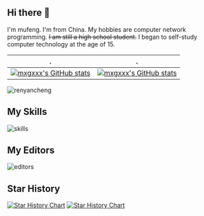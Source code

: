## Hi there 👋

I'm mufeng.
I'm from China.
My hobbies are computer network programming.
<del>I am still a high school student.</del>
I began to self-study computer technology at the age of 15.

| .                                                                                                                                       | .                                                                                                                         |
|-----------------------------------------------------------------------------------------------------------------------------------------|---------------------------------------------------------------------------------------------------------------------------|
| [![mxgxxx's GitHub stats](https://github-readme-stats.vercel.app/api?username=renyancheng)](https://githubfast.com/anuraghazra/github-readme-stats) | [![mxgxxx's GitHub stats](https://github-readme-stats.vercel.app/api/top-langs?username=renyancheng&show_icons=true&locale=en&layout=compact)](https://github-readme-stats.vercel.app/api/top-langs?username=renyancheng&show_icons=true&locale=en&layout=compact) |

![renyancheng](https://count.getloli.com/get/@renyancheng)

## My Skills

![skills](https://skillicons.dev/icons?i=css,express,git,github,html,js,ts,md,nodejs,react,vue,java,vim,spring,nuxtjs,php,mysql,py,redis)

## My Editors
![editors](https://skillicons.dev/icons?i=vscode,idea,pycharm,webstorm)

## Star History

[![Star History Chart](https://api.star-history.com/svg?repos=renyancheng/MuXiuGeAPIAdmin&type=Date)](https://star-history.com/#renyancheng/MuXiuGeAPIAdmin&Date)
[![Star History Chart](https://api.star-history.com/svg?repos=renyancheng/music-react&type=Date)](https://star-history.com/#renyancheng/music-react&Date)



